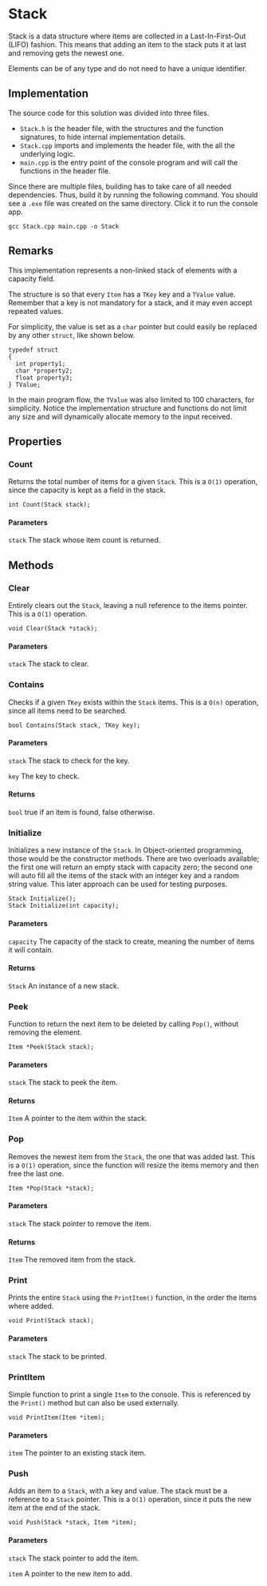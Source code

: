 # Stack

Stack is a data structure where items are collected in a Last-In-First-Out (LIFO) fashion.
This means that adding an item to the stack puts it at last and removing gets the newest one.

Elements can be of any type and do not need to have a unique identifier.

## Implementation

The source code for this solution was divided into three files.
* `Stack.h` is the header file, with the structures and the function signatures, to hide internal implementation details.
* `Stack.cpp` imports and implements the header file, with the all the underlying logic.
* `main.cpp` is the entry point of the console program and will call the functions in the header file.

Since there are multiple files, building has to take care of all needed dependencies.
Thus, build it by running the following command. You should see a `.exe` file was created on the same directory.
Click it to run the console app.

```
gcc Stack.cpp main.cpp -o Stack
```

## Remarks

This implementation represents a non-linked stack of elements with a capacity field.

The structure is so that every `Item` has a `TKey` key and a `TValue` value.
Remember that a key is not mandatory for a stack, and it may even accept repeated values.

For simplicity, the value is set as a `char` pointer but could easily be replaced by any other `struct`, like shown below.

```
typedef struct
{
  int property1;
  char *property2;
  float property3;
} TValue;
```

In the main program flow, the `TValue` was also limited to 100 characters, for simplicity.
Notice the implementation structure and functions do not limit any size and will dynamically allocate memory to the input received.

## Properties

### Count

Returns the total number of items for a given `Stack`.
This is a `O(1)` operation, since the capacity is kept as a field in the stack.

```
int Count(Stack stack);
```

#### Parameters

`stack`
The stack whose item count is returned.

## Methods

### Clear

Entirely clears out the `Stack`, leaving a null reference to the items pointer.
This is a `O(1)` operation.

```
void Clear(Stack *stack);
```

#### Parameters

`stack`
The stack to clear.

### Contains

Checks if a given `TKey` exists within the `Stack` items.
This is a `O(n)` operation, since all items need to be searched.

```
bool Contains(Stack stack, TKey key);
```

#### Parameters

`stack`
The stack to check for the key.

`key`
The key to check.

#### Returns
`bool` true if an item is found, false otherwise.

### Initialize

Initializes a new instance of the `Stack`.
In Object-oriented programming, those would be the constructor methods.
There are two overloads available; the first one will return an empty stack with capacity zero; the second one will auto fill all the items of the stack with an integer key and a random string value.
This later approach can be used for testing purposes.

```
Stack Initialize();
Stack Initialize(int capacity);
```

#### Parameters

`capacity`
The capacity of the stack to create, meaning the number of items it will contain.

#### Returns
`Stack` An instance of a new stack.

### Peek

Function to return the next item to be deleted by calling `Pop()`, without removing the element.

```
Item *Peek(Stack stack);
```

#### Parameters

`stack`
The stack to peek the item.

#### Returns
`Item` A pointer to the item within the stack.

### Pop

Removes the newest item from the `Stack`, the one that was added last.
This is a `O(1)` operation, since the function will resize the items memory and then free the last one.

```
Item *Pop(Stack *stack);
```

#### Parameters

`stack`
The stack pointer to remove the item.

#### Returns
`Item` The removed item from the stack.

### Print

Prints the entire `Stack` using the `PrintItem()` function, in the order the items where added.

```
void Print(Stack stack);
```

#### Parameters

`stack`
The stack to be printed.

### PrintItem

Simple function to print a single `Item` to the console.
This is referenced by the `Print()` method but can also be used externally.

```
void PrintItem(Item *item);
```

#### Parameters

`item`
The pointer to an existing stack item.

### Push

Adds an item to a `Stack`, with a key and value. The stack must be a reference to a `Stack` pointer.
This is a `O(1)` operation, since it puts the new item at the end of the stack.

```
void Push(Stack *stack, Item *item);
```

#### Parameters

`stack`
The stack pointer to add the item.

`item`
A pointer to the new item to add.